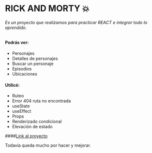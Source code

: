 # RICK AND MORTY 💥

###### Es un proyecto que realizamos para practicar REACT e integrar todo lo aprendido.

#### Podrás ver:

- Personajes
- Detalles de personajes
- Buscar un personaje
- Episodios
- Ubicaciones

#### Utilicé:

- Ruteo
- Error 404 ruta no encontrada
- useState
- useEffect
- Props
- Renderizado condicional
- Elevación de estado

####[Link al proyecto](https://main--rick-and-morty-react-sass.netlify.app/)

Todavía queda mucho por hacer y mejorar.
